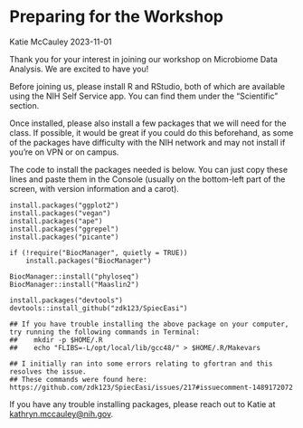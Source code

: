 Preparing for the Workshop
================
Katie McCauley
2023-11-01

Thank you for your interest in joining our workshop on Microbiome Data
Analysis. We are excited to have you!

Before joining us, please install R and RStudio, both of which are
available using the NIH Self Service app. You can find them under the
“Scientific” section.

Once installed, please also install a few packages that we will need for
the class. If possible, it would be great if you could do this
beforehand, as some of the packages have difficulty with the NIH network
and may not install if you’re on VPN or on campus.

The code to install the packages needed is below. You can just copy
these lines and paste them in the Console (usually on the bottom-left
part of the screen, with version information and a carot).

    install.packages("ggplot2")
    install.packages("vegan")
    install.packages("ape")
    install.packages("ggrepel")
    install.packages("picante")

    if (!require("BiocManager", quietly = TRUE))
        install.packages("BiocManager")

    BiocManager::install("phyloseq")
    BiocManager::install("Maaslin2")

    install.packages("devtools")
    devtools::install_github("zdk123/SpiecEasi")

    ## If you have trouble installing the above package on your computer, try running the following commands in Terminal:
    ##    mkdir -p $HOME/.R
    ##    echo "FLIBS=-L/opt/local/lib/gcc48/" > $HOME/.R/Makevars

    ## I initially ran into some errors relating to gfortran and this resolves the issue.
    ## These commands were found here: https://github.com/zdk123/SpiecEasi/issues/217#issuecomment-1489172072

If you have any trouble installing packages, please reach out to Katie
at <kathryn.mccauley@nih.gov>.
